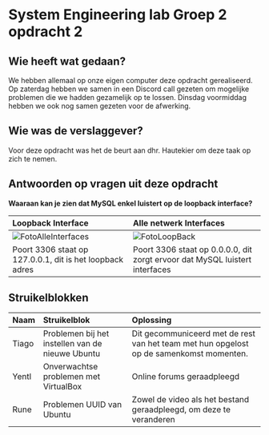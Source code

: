 # System Engineering lab Groep 2 opdracht 2

## Wie heeft wat gedaan?

We hebben allemaal op onze eigen computer deze opdracht gerealiseerd. Op zaterdag hebben we samen in een Discord call gezeten om mogelijke problemen die we hadden gezamelijk op te lossen. Dinsdag voormiddag hebben we ook nog samen gezeten voor de afwerking.

## Wie was de verslaggever?

Voor deze opdracht was het de beurt aan dhr. Hautekier om deze taak op zich te nemen.

## Antwoorden op vragen uit deze opdracht

**Waaraan kan je zien dat MySQL enkel luistert op de loopback interface?**

| Loopback Interface                                       | Alle netwerk Interfaces                                                                                      |
| :------------------------------------------------------- | :----------------------------------------------------------------------------------------------------------- |
| ![FotoAlleInterfaces](https://i.imgur.com/YCxr5lc.png)   | ![FotoLoopBack](https://i.imgur.com/dEySlFr.png)                                                             |
| Poort 3306 staat op 127.0.0.1, dit is het loopback adres | Poort 3306 staat op 0.0.0.0, dit zorgt ervoor dat MySQL luistert interfaces |

## Struikelblokken

| Naam  | Struikelblok                                     | Oplossing                                                                               |
| :---- | :----------------------------------------------- | :-------------------------------------------------------------------------------------- |
| Tiago | Problemen bij het instellen van de nieuwe Ubuntu | Dit gecommuniceerd met de rest van het team met hun opgelost op de samenkomst momenten. |
| Yentl | Onverwachtse problemen met VirtualBox            | Online forums geraadpleegd                                                              |
| Rune  | Problemen UUID van Ubuntu                        | Zowel de video als het bestand geraadpleegd, om deze te veranderen                      |
